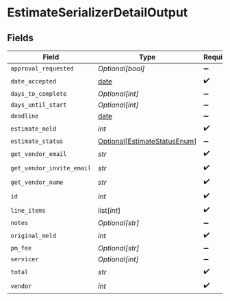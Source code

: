 # EstimateSerializerDetailOutput


## Fields

| Field                                                                     | Type                                                                      | Required                                                                  | Description                                                               |
| ------------------------------------------------------------------------- | ------------------------------------------------------------------------- | ------------------------------------------------------------------------- | ------------------------------------------------------------------------- |
| `approval_requested`                                                      | *Optional[bool]*                                                          | :heavy_minus_sign:                                                        | N/A                                                                       |
| `date_accepted`                                                           | [date](https://docs.python.org/3/library/datetime.html#date-objects)      | :heavy_check_mark:                                                        | N/A                                                                       |
| `days_to_complete`                                                        | *Optional[int]*                                                           | :heavy_minus_sign:                                                        | N/A                                                                       |
| `days_until_start`                                                        | *Optional[int]*                                                           | :heavy_minus_sign:                                                        | N/A                                                                       |
| `deadline`                                                                | [date](https://docs.python.org/3/library/datetime.html#date-objects)      | :heavy_minus_sign:                                                        | N/A                                                                       |
| `estimate_meld`                                                           | *int*                                                                     | :heavy_check_mark:                                                        | N/A                                                                       |
| `estimate_status`                                                         | [Optional[EstimateStatusEnum]](../../models/shared/estimatestatusenum.md) | :heavy_minus_sign:                                                        | N/A                                                                       |
| `get_vendor_email`                                                        | *str*                                                                     | :heavy_check_mark:                                                        | N/A                                                                       |
| `get_vendor_invite_email`                                                 | *str*                                                                     | :heavy_check_mark:                                                        | N/A                                                                       |
| `get_vendor_name`                                                         | *str*                                                                     | :heavy_check_mark:                                                        | N/A                                                                       |
| `id`                                                                      | *int*                                                                     | :heavy_check_mark:                                                        | N/A                                                                       |
| `line_items`                                                              | list[*int*]                                                               | :heavy_check_mark:                                                        | N/A                                                                       |
| `notes`                                                                   | *Optional[str]*                                                           | :heavy_minus_sign:                                                        | N/A                                                                       |
| `original_meld`                                                           | *int*                                                                     | :heavy_check_mark:                                                        | N/A                                                                       |
| `pm_fee`                                                                  | *Optional[str]*                                                           | :heavy_minus_sign:                                                        | N/A                                                                       |
| `servicer`                                                                | *Optional[int]*                                                           | :heavy_minus_sign:                                                        | N/A                                                                       |
| `total`                                                                   | *str*                                                                     | :heavy_check_mark:                                                        | N/A                                                                       |
| `vendor`                                                                  | *int*                                                                     | :heavy_check_mark:                                                        | N/A                                                                       |